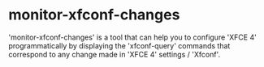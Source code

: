 # monitor-xfconf-changes
'monitor-xfconf-changes' is a tool that can help you to configure 'XFCE 4' programmatically by displaying the 'xfconf-query' commands that correspond to any change made in 'XFCE 4' settings / 'Xfconf'.
